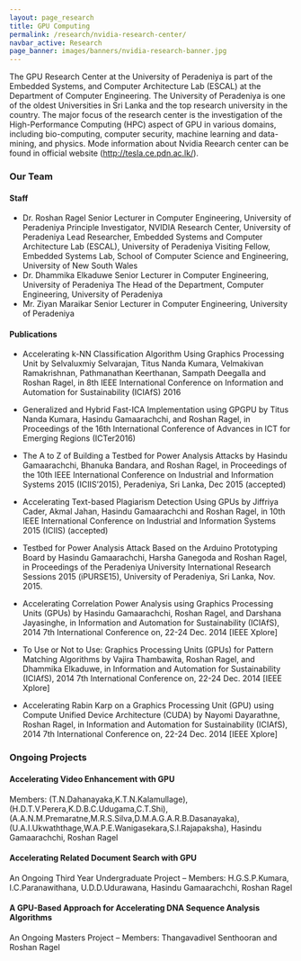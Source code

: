 ```yaml
---
layout: page_research
title: GPU Computing
permalink: /research/nvidia-research-center/
navbar_active: Research
page_banner: images/banners/nvidia-research-banner.jpg
---
```


The GPU Research Center at the University of Peradeniya is part of the Embedded Systems, and Computer Architecture Lab (ESCAL) at the Department of Computer Engineering. The University of Peradeniya is one of the oldest Universities in Sri Lanka and the top research university in the country. The major focus of the research center is the investigation of the High-Performance Computing (HPC) aspect of GPU in various domains, including bio-computing, computer security, machine learning and data-mining, and physics. Mode information about Nvidia Reearch center can be found in official website (http://tesla.ce.pdn.ac.lk/).

### Our Team
#### Staff
- Dr. Roshan Ragel
Senior Lecturer in Computer Engineering, University of Peradeniya
Principle Investigator, NVIDIA Research Center, University of Peradeniya
Lead Researcher, Embedded Systems and Computer Architecture Lab (ESCAL), University of Peradeniya
Visiting Fellow, Embedded Systems Lab, School of Computer Science and Engineering, University of New South Wales
- Dr. Dhammika Elkaduwe
Senior Lecturer in Computer Engineering, University of Peradeniya
The Head of the Department, Computer Engineering, University of Peradeniya
- Mr. Ziyan Maraikar
Senior Lecturer in Computer Engineering, University of Peradeniya


#### Publications
- Accelerating k-NN Classification Algorithm Using Graphics Processing Unit
by Selvaluxmiy Selvarajan, Titus Nanda Kumara, Velmakivan Ramakrishnan, Pathmanathan Keerthanan, Sampath Deegalla and Roshan Ragel,
in 8th IEEE International Conference on Information and Automation for Sustainability (ICIAfS) 2016
- Generalized and Hybrid Fast-ICA Implementation using GPGPU
by Titus Nanda Kumara, Hasindu Gamaarachchi, and Roshan Ragel,
in Proceedings of the 16th International Conference of Advances in ICT for Emerging Regions (ICTer2016)

- The A to Z of Building a Testbed for Power Analysis Attacks
by Hasindu Gamaarachchi, Bhanuka Bandara, and Roshan Ragel,
in Proceedings of the 10th IEEE International Conference on Industrial and Information Systems 2015 (ICIIS’2015), Peradeniya, Sri Lanka, Dec 2015 (accepted)

- Accelerating Text-based Plagiarism Detection Using GPUs
by Jiffriya Cader, Akmal Jahan, Hasindu Gamaarachchi and Roshan Ragel,
in 10th IEEE International Conference on Industrial and Information Systems 2015 (ICIIS) (accepted)

- Testbed for Power Analysis Attack Based on the Arduino Prototyping Board
by Hasindu Gamaarachchi, Harsha Ganegoda and Roshan Ragel,
in Proceedings of the Peradeniya University International Research Sessions 2015 (iPURSE15), University of Peradeniya, Sri Lanka, Nov. 2015.

- Accelerating Correlation Power Analysis using Graphics Processing Units (GPUs)
by Hasindu Gamaarachchi, Roshan Ragel, and Darshana Jayasinghe,
in Information and Automation for Sustainability (ICIAfS), 2014 7th International Conference on, 22-24 Dec. 2014 [IEEE Xplore]

- To Use or Not to Use: Graphics Processing Units (GPUs) for Pattern Matching Algorithms
by Vajira Thambawita, Roshan Ragel, and Dhammika Elkaduwe,
in Information and Automation for Sustainability (ICIAfS), 2014 7th International Conference on, 22-24 Dec. 2014 [IEEE Xplore]

- Accelerating Rabin Karp on a Graphics Processing Unit (GPU) using Compute Unified Device Architecture (CUDA)
by Nayomi Dayarathne, Roshan Ragel,
in Information and Automation for Sustainability (ICIAfS), 2014 7th International Conference on, 22-24 Dec. 2014 [IEEE Xplore]

### Ongoing Projects

#### Accelerating Video Enhancement with GPU
Members: (T.N.Dahanayaka,K.T.N.Kalamullage),(H.D.T.V.Perera,K.D.B.C.Udugama,C.T.Shi),(A.A.N.M.Premaratne,M.R.S.Silva,D.M.A.G.A.R.B.Dasanayaka),(U.A.I.Ukwaththage,W.A.P.E.Wanigasekara,S.I.Rajapaksha), Hasindu Gamaarachchi, Roshan Ragel

#### Accelerating Related Document Search with GPU
An Ongoing Third Year Undergraduate Project – Members: H.G.S.P.Kumara, I.C.Paranawithana, U.D.D.Udurawana, Hasindu Gamaarachchi, Roshan Ragel

#### A GPU-Based Approach for Accelerating DNA Sequence Analysis Algorithms
An Ongoing Masters Project – Members: Thangavadivel Senthooran and Roshan Ragel
